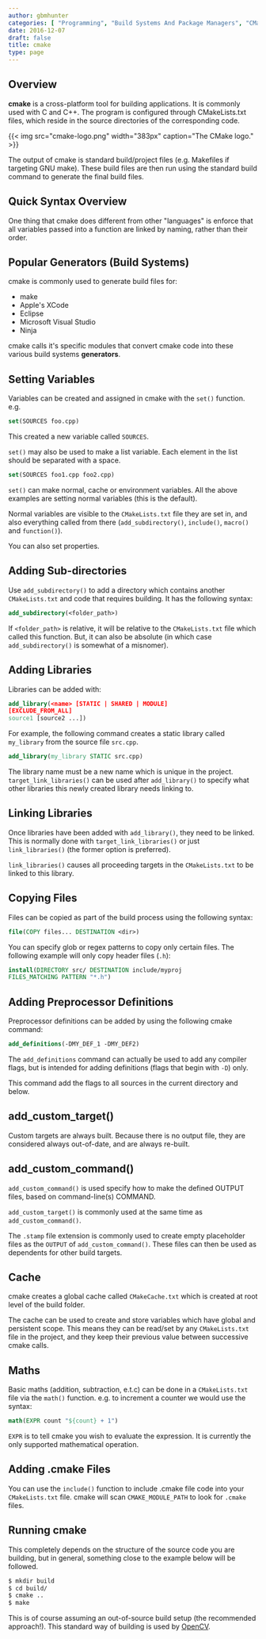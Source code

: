 ```yaml
---
author: gbmhunter
categories: [ "Programming", "Build Systems And Package Managers", "CMake" ]
date: 2016-12-07
draft: false
title: cmake
type: page
---
```


## Overview

**cmake** is a cross-platform tool for building applications. It is commonly used with C and C++. The program is configured through CMakeLists.txt files, which reside in the source directories of the corresponding code.

{{< img src="cmake-logo.png" width="383px" caption="The CMake logo."  >}}

The output of cmake is standard build/project files (e.g. Makefiles if targeting GNU make). These build files are then run using the standard build command to generate the final build files.

## Quick Syntax Overview

One thing that cmake does different from other "languages" is enforce that all variables passed into a function are linked by naming, rather than their order.

## Popular Generators (Build Systems)

cmake is commonly used to generate build files for:

* make
* Apple's XCode
* Eclipse
* Microsoft Visual Studio
* Ninja

cmake calls it's specific modules that convert cmake code into these various build systems **generators**.

## Setting Variables

Variables can be created and assigned in cmake with the `set()` function. e.g.

```cmake
set(SOURCES foo.cpp)
```

This created a new variable called `SOURCES`.

`set()` may also be used to make a list variable. Each element in the list should be separated with a space.

```cmake    
set(SOURCES foo1.cpp foo2.cpp)
```

`set()` can make normal, cache or environment variables. All the above examples are setting normal variables (this is the default).

Normal variables are visible to the `CMakeLists.txt` file they are set in, and also everything called from there (`add_subdirectory()`, `include()`, `macro()` and `function()`).

You can also set properties.

## Adding Sub-directories

Use `add_subdirectory()` to add a directory which contains another `CMakeLists.txt` and code that requires building. It has the following syntax:

```cmake    
add_subdirectory(<folder_path>)
```

If `<folder_path>` is relative, it will be relative to the `CMakeLists.txt` file which called this function. But, it can also be absolute (in which case `add_subdirectory()` is somewhat of a misnomer).

## Adding Libraries

Libraries can be added with:

```cmake    
add_library(<name> [STATIC | SHARED | MODULE]
[EXCLUDE_FROM_ALL]
source1 [source2 ...])
```

For example, the following command creates a static library called `my_library` from the source file `src.cpp`.

```cmake    
add_library(my_library STATIC src.cpp)
```

The library name must be a new name which is unique in the project. `target_link_libraries()` can be used after `add_library()` to specify what other libraries this newly created library needs linking to.

## Linking Libraries

Once libraries have been added with `add_library()`, they need to be linked. This is normally done with `target_link_libraries()` or just `link_libraries()` (the former option is preferred).

`link_libraries()` causes all proceeding targets in the `CMakeLists.txt` to be linked to this library.

## Copying Files

Files can be copied as part of the build process using the following syntax:

```cmake    
file(COPY files... DESTINATION <dir>)
```

You can specify glob or regex patterns to copy only certain files. The following example will only copy header files (`.h`):

```cmake
install(DIRECTORY src/ DESTINATION include/myproj
FILES_MATCHING PATTERN "*.h")
```

## Adding Preprocessor Definitions

Preprocessor definitions can be added by using the following cmake command:
    
```cmake
add_definitions(-DMY_DEF_1 -DMY_DEF2)
```

The `add_definitions` command can actually be used to add any compiler flags, but is intended for adding definitions (flags that begin with `-D`) only.

This command add the flags to all sources in the current directory and below.

## add_custom_target()

Custom targets are always built. Because there is no output file, they are considered always out-of-date, and are always re-built.

## add_custom_command()

`add_custom_command()` is used specify how to make the defined OUTPUT files, based on command-line(s) COMMAND.

`add_custom_target()` is commonly used at the same time as `add_custom_command()`.

The `.stamp` file extension is commonly used to create empty placeholder files as the `OUTPUT` of `add_custom_command()`. These files can then be used as dependents for other build targets.

## Cache

cmake creates a global cache called `CMakeCache.txt` which is created at root level of the build folder.

The cache can be used to create and store variables which have global and persistent scope. This means they can be read/set by any `CMakeLists.txt` file in the project, and they keep their previous value between successive cmake calls.

## Maths

Basic maths (addition, subtraction, e.t.c) can be done in a `CMakeLists.txt` file via the `math()` function. e.g. to increment a counter we would use the syntax:

```cmake
math(EXPR count "${count} + 1")
```

`EXPR` is to tell cmake you wish to evaluate the expression. It is currently the only supported mathematical operation.

## Adding .cmake Files

You can use the `include()` function to include .cmake file code into your `CMakeLists.txt` file. cmake will scan `CMAKE_MODULE_PATH` to look for `.cmake` files.

## Running cmake

This completely depends on the structure of the source code you are building, but in general, something close to the example below will be followed.

```bash
$ mkdir build
$ cd build/
$ cmake ..
$ make
```

This is of course assuming an out-of-source build setup (the recommended approach!). This standard way of building is used by [OpenCV](http://opencv.org/).

